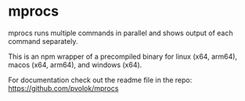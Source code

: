 # mprocs

mprocs runs multiple commands in parallel and shows output of each command
separately.

This is an npm wrapper of a precompiled binary for linux (x64, arm64), macos
(x64, arm64), and windows (x64).

For documentation check out the readme file in the repo:
https://github.com/pvolok/mprocs
